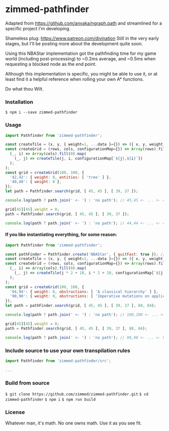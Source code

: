 # zimmed-pathfinder

Adapted from https://github.com/anvaka/ngraph.path and streamlined for a specific project I'm developing.

Shameless plug: https://www.patreon.com/divination
Still in the very early stages, but I'll be posting more about the development quite soon.

Using this NBAStar implementation got the pathfinding time for my game world (including post-processing) to ~0.2ms average, and ~0.5ms when requesting a blocked node as the end point.

Although this implementation is specific, you might be able to use it, or at least find it a helpful reference when rolling your own A* functions.

Do what thou Wilt.

### Installation

`$ npm i --save zimmed-pathfinder`

### Usage

```javascript
import Pathfinder from 'zimmed-pathfinder';

const createTile = (x, y, { weight=1, ...data }={}) => ({ x, y, weight, ...data });
const createGrid = (rows, cols, configurationMap={}) => Array(rows).fill(0).map(
  (_, i) => Array(cols).fill(0).map(
    (_, j) => createTile(j, i, configurationMap[`${j},${i}`])
  );
);
const grid = createGrid(100, 100, {
  '42,42': { weight: 0, entities: [ 'tree' ] },
  '40,40': { weight: 0 },
});
let path = Pathfinder.search(grid, [ 45, 45 ], [ 39, 37 ]);

console.log(path ? path.join(' <- ') : 'no path'); // 45,45 <- ... <- 40,38

grid[45][45].weight = 0;
path = Pathfinder.search(grid, [ 45, 45 ], [ 39, 37 ]);

console.log(path ? path.join(' <- ') : 'no path'); // 44,44 <- ... <- 40,38
```

#### If you like instantiating everything, for some reason:
```javascript
import Pathfinder from 'zimmed-pathfinder';

const pathFinder = Pathfinder.create('NBAStar', { quitFast: true }); // Or new Pathfinder(...)
const createTile = (x, y, { weight=1, ...data }={}) => ({ x, y, weight, ...data });
const createGrid = (rows, cols, configurationMap={}) => Array(rows).fill(0).map(
  (_, i) => Array(cols).fill(0).map(
    (_, j) => createTile(j * 2 + 10, i * 2 + 10, configurationMap[`${j * 2 + 10},${i * 2 + 10}`])
  );
);
const grid = createGrid(100, 100, {
  '94,94': { weight: 0, obstructions: [ 'A classical hierarchy' ] },
  '90,90': { weight: 0, obstructions: [ 'Imperative mutations on application state' ] },
});
let path = pathFinder.search(grid, [ 45, 45 ], [ 39, 37 ], 88, 84);

console.log(path ? path.join(' <- ') : 'no path'); // 100,100 <- ... <- 90,86

grid[45][45].weight = 0;
path = Pathfinder.search(grid, [ 45, 45 ], [ 39, 37 ], 88, 84);

console.log(path ? path.join(' <- ') : 'no path'); // 98,98 <- ... <- 90,86
```

### Include source to use your own transpilation rules

```javascript
import Pathfinder from 'zimmed-pathfinder/src';

...
```

### Build from source

`$ git clone https://github.com/zimmed/zimmed-pathfinder.git`
`$ cd zimmed-pathfinder`
`$ npm i`
`$ npm run build`

### License

Whatever man, it's math. No one owns math. Use it as you see fit.
